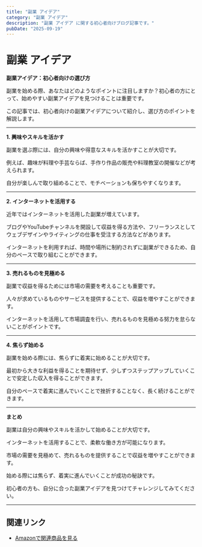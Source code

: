 ```yaml
---
title: "副業 アイデア"
category: "副業 アイデア"
description: "副業 アイデア に関する初心者向けブログ記事です。"
pubDate: "2025-09-19"
---
```


# 副業 アイデア

**副業アイデア：初心者向けの選び方**

副業を始める際、あなたはどのようなポイントに注目しますか？初心者の方にとって、始めやすい副業アイデアを見つけることは重要です。

この記事では、初心者向けの副業アイデアについて紹介し、選び方のポイントを解説します。



---

**1. 興味やスキルを活かす**

副業を選ぶ際には、自分の興味や得意なスキルを活かすことが大切です。

例えば、趣味が料理や手芸ならば、手作り作品の販売や料理教室の開催などが考えられます。

自分が楽しんで取り組めることで、モチベーションも保ちやすくなります。



---

**2. インターネットを活用する**

近年ではインターネットを活用した副業が増えています。

ブログやYouTubeチャンネルを開設して収益を得る方法や、フリーランスとしてウェブデザインやライティングの仕事を受注する方法などがあります。

インターネットを利用すれば、時間や場所に制約されずに副業ができるため、自分のペースで取り組むことができます。



---

**3. 売れるものを見極める**

副業で収益を得るためには市場の需要を考えることも重要です。

人々が求めているものやサービスを提供することで、収益を増やすことができます。

インターネットを活用して市場調査を行い、売れるものを見極める努力を怠らないことがポイントです。



---

**4. 焦らず始める**

副業を始める際には、焦らずに着実に始めることが大切です。

最初から大きな利益を得ることを期待せず、少しずつステップアップしていくことで安定した収入を得ることができます。

自分のペースで着実に進んでいくことで挫折することなく、長く続けることができます。



---

**まとめ**

副業は自分の興味やスキルを活かして始めることが大切です。

インターネットを活用することで、柔軟な働き方が可能になります。

市場の需要を見極めて、売れるものを提供することで収益を増やすことができます。

始める際には焦らず、着実に進んでいくことが成功の秘訣です。

初心者の方も、自分に合った副業アイデアを見つけてチャレンジしてみてください。



---

## 関連リンク

- [Amazonで関連商品を見る](https://www.amazon.co.jp/s?k=%E5%89%AF%E6%A5%AD+%E3%82%A2%E3%82%A4%E3%83%87%E3%82%A2&tag=autowritehubai-22)
